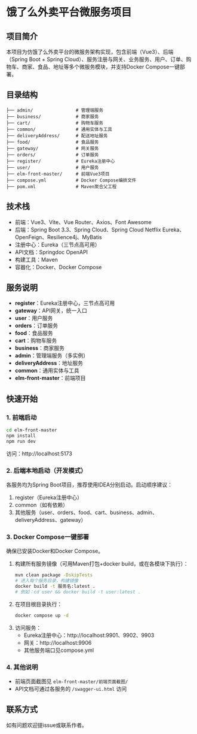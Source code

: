 # 饿了么外卖平台微服务项目

## 项目简介
本项目为仿饿了么外卖平台的微服务架构实现，包含前端（Vue3）、后端（Spring Boot + Spring Cloud）、服务注册与网关、业务服务、用户、订单、购物车、商家、食品、地址等多个微服务模块，并支持Docker Compose一键部署。

## 目录结构
```
├── admin/                # 管理端服务
├── business/             # 商家服务
├── cart/                 # 购物车服务
├── common/               # 通用实体与工具
├── deliveryAddress/      # 配送地址服务
├── food/                 # 食品服务
├── gateway/              # 网关服务
├── orders/               # 订单服务
├── register/             # Eureka注册中心
├── user/                 # 用户服务
├── elm-front-master/     # 前端Vue3项目
├── compose.yml           # Docker Compose编排文件
├── pom.xml               # Maven聚合父工程
```

## 技术栈
- 前端：Vue3、Vite、Vue Router、Axios、Font Awesome
- 后端：Spring Boot 3.3、Spring Cloud、Spring Cloud Netflix Eureka、OpenFeign、Resilience4j、MyBatis
- 注册中心：Eureka（三节点高可用）
- API文档：Springdoc OpenAPI
- 构建工具：Maven
- 容器化：Docker、Docker Compose

## 服务说明
- **register**：Eureka注册中心，三节点高可用
- **gateway**：API网关，统一入口
- **user**：用户服务
- **orders**：订单服务
- **food**：食品服务
- **cart**：购物车服务
- **business**：商家服务
- **admin**：管理端服务（多实例）
- **deliveryAddress**：地址服务
- **common**：通用实体与工具
- **elm-front-master**：前端项目

## 快速开始

### 1. 前端启动
```bash
cd elm-front-master
npm install
npm run dev
```
访问：http://localhost:5173

### 2. 后端本地启动（开发模式）
各服务均为Spring Boot项目，推荐使用IDEA分别启动。启动顺序建议：
1. register（Eureka注册中心）
2. common（如有依赖）
3. 其他服务（user、orders、food、cart、business、admin、deliveryAddress、gateway）

### 3. Docker Compose一键部署
确保已安装Docker和Docker Compose。

1. 构建所有服务镜像（可用Maven打包+docker build，或在各模块下执行）：
   ```bash
   mvn clean package -DskipTests
   # 进入每个服务目录，构建镜像
   docker build -t 服务名:latest .
   # 例如：cd user && docker build -t user:latest .
   ```
2. 在项目根目录执行：
   ```bash
   docker compose up -d
   ```
3. 访问服务：
   - Eureka注册中心：http://localhost:9901、9902、9903
   - 网关：http://localhost:9906
   - 其他服务端口见compose.yml

### 4. 其他说明
- 前端页面截图见 `elm-front-master/前端页面截图/`
- API文档可通过各服务的 `/swagger-ui.html` 访问

## 联系方式
如有问题欢迎提issue或联系作者。 